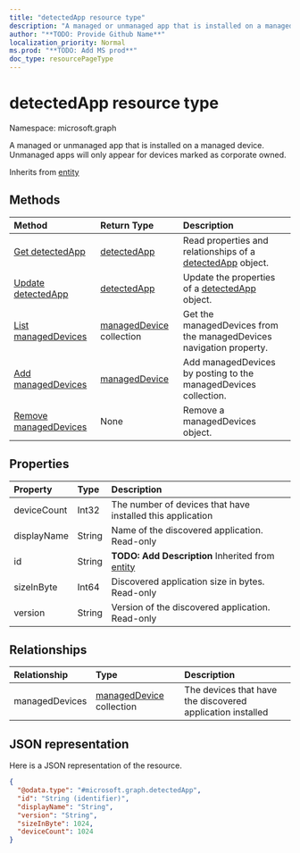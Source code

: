 ```yaml
---
title: "detectedApp resource type"
description: "A managed or unmanaged app that is installed on a managed device. Unmanaged apps will only appear for devices marked as corporate owned."
author: "**TODO: Provide Github Name**"
localization_priority: Normal
ms.prod: "**TODO: Add MS prod**"
doc_type: resourcePageType
---
```


# detectedApp resource type


Namespace: microsoft.graph

A managed or unmanaged app that is installed on a managed device. Unmanaged apps will only appear for devices marked as corporate owned.


Inherits from [entity](../resources/entity.md)

## Methods
|Method|Return Type|Description|
|:---|:---|:---|
|[Get detectedApp](../api/detectedapp-get.md)|[detectedApp](../resources/detectedapp.md)|Read properties and relationships of a [detectedApp](../resources/detectedapp.md) object.|
|[Update detectedApp](../api/detectedapp-update.md)|[detectedApp](../resources/detectedapp.md)|Update the properties of a [detectedApp](../resources/detectedapp.md) object.|
|[List managedDevices](../api/detectedapp-list-manageddevices.md)|[managedDevice](../resources/manageddevice.md) collection|Get the managedDevices from the managedDevices navigation property.|
|[Add managedDevices](../api/detectedapp-post-manageddevices.md)|[managedDevice](../resources/manageddevice.md)|Add managedDevices by posting to the managedDevices collection.|
|[Remove managedDevices](../api/detectedapp-delete-manageddevices.md)|None|Remove a managedDevices object.|

## Properties
|Property|Type|Description|
|:---|:---|:---|
|deviceCount|Int32|The number of devices that have installed this application|
|displayName|String|Name of the discovered application. Read-only|
|id|String|**TODO: Add Description** Inherited from [entity](../resources/entity.md)|
|sizeInByte|Int64|Discovered application size in bytes. Read-only|
|version|String|Version of the discovered application. Read-only|

## Relationships
|Relationship|Type|Description|
|:---|:---|:---|
|managedDevices|[managedDevice](../resources/manageddevice.md) collection|The devices that have the discovered application installed|

## JSON representation
Here is a JSON representation of the resource.
<!-- {
  "blockType": "resource",
  "keyProperty": "id",
  "@odata.type": "microsoft.graph.detectedApp",
  "baseType": "microsoft.graph.entity",
  "openType": false
}
-->
``` json
{
  "@odata.type": "#microsoft.graph.detectedApp",
  "id": "String (identifier)",
  "displayName": "String",
  "version": "String",
  "sizeInByte": 1024,
  "deviceCount": 1024
}
```

